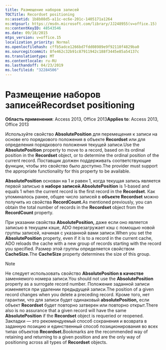 ```yaml
---
title: Размещение наборов записей
TOCTitle: Recordset positioning
ms:assetid: 1b8b08d5-a11c-ec6e-201c-1405171a1264
ms:mtpsurl: https://msdn.microsoft.com/library/JJ248955(v=office.15)
ms:contentKeyID: 48543546
ms.date: 09/18/2015
mtps_version: v=office.15
localization_priority: Normal
ms.openlocfilehash: cffb5adce1266bd7fdd08989e9f92110f4829ba0
ms.sourcegitcommit: 8fe462c32b91c87911942c188f3445e85a54137c
ms.translationtype: MT
ms.contentlocale: ru-RU
ms.lasthandoff: 04/23/2019
ms.locfileid: "32284506"
---
```

# <a name="recordset-positioning"></a><span data-ttu-id="b11c2-102">Размещение наборов записей</span><span class="sxs-lookup"><span data-stu-id="b11c2-102">Recordset positioning</span></span>

<span data-ttu-id="b11c2-103">**Область применения**: Access 2013, Office 2013</span><span class="sxs-lookup"><span data-stu-id="b11c2-103">**Applies to**: Access 2013, Office 2013</span></span>

<span data-ttu-id="b11c2-104">Используйте свойство **AbsolutePosition** для перемещения к записи на основе его порядкового положения в объекте **Recordset** или для определения порядкового положения текущей записи.</span><span class="sxs-lookup"><span data-stu-id="b11c2-104">Use the **AbsolutePosition** property to move to a record, based on its ordinal position in the **Recordset** object, or to determine the ordinal position of the current record.</span></span> <span data-ttu-id="b11c2-105">Поставщик должен поддерживать соответствующие функции, чтобы это свойство было доступно.</span><span class="sxs-lookup"><span data-stu-id="b11c2-105">The provider must support the appropriate functionality for this property to be available.</span></span>

<span data-ttu-id="b11c2-106">**AbsolutePosition** основан на 1 и равен 1, когда текущая запись является первой записью в **наборе записей.**</span><span class="sxs-lookup"><span data-stu-id="b11c2-106">**AbsolutePosition** is 1-based and equals 1 when the current record is the first record in the **Recordset**.</span></span> <span data-ttu-id="b11c2-107">Как упоминалось ранее, общее число записей в **объекте Recordset** можно получить из свойства **RecordCount.**</span><span class="sxs-lookup"><span data-stu-id="b11c2-107">As mentioned previously, you can obtain the total number of records in the **Recordset** object from the **RecordCount** property.</span></span>

<span data-ttu-id="b11c2-108">При указании свойства **AbsolutePosition,** даже если оно является записью в текущем кэше, ADO перезагружает кэш с помощью новой группы записей, начиная с указанной вами записи.</span><span class="sxs-lookup"><span data-stu-id="b11c2-108">When you set the **AbsolutePosition** property, even if it is to a record in the current cache, ADO reloads the cache with a new group of records starting with the record you specified.</span></span> <span data-ttu-id="b11c2-109">Размер этой группы определяется свойством **CacheSize.**</span><span class="sxs-lookup"><span data-stu-id="b11c2-109">The **CacheSize** property determines the size of this group.</span></span>

> [!NOTE]
> <span data-ttu-id="b11c2-110">Не следует использовать свойство **AbsolutePosition в качестве** заменяемого номера записи.</span><span class="sxs-lookup"><span data-stu-id="b11c2-110">You should not use the **AbsolutePosition** property as a surrogate record number.</span></span> <span data-ttu-id="b11c2-111">Положение заданной записи изменяется при удалении предыдущей записи.</span><span class="sxs-lookup"><span data-stu-id="b11c2-111">The position of a given record changes when you delete a preceding record.</span></span> <span data-ttu-id="b11c2-112">Кроме того, нет гарантии, что для записи будет одинаковый **absolutePosition,** если объект **Recordset** будет повторно затверен или повторно открыт.</span><span class="sxs-lookup"><span data-stu-id="b11c2-112">There also is no assurance that a given record will have the same **AbsolutePosition** if the **Recordset** object is requeried or reopened.</span></span> <span data-ttu-id="b11c2-113">Закладки — это рекомендуемый способ сохранения и возврата в заданную позицию и единственный способ позиционирования во всех типах объектов **Recordset.**</span><span class="sxs-lookup"><span data-stu-id="b11c2-113">Bookmarks are the recommended way of retaining and returning to a given position and are the only way of positioning across all types of **Recordset** objects.</span></span>


